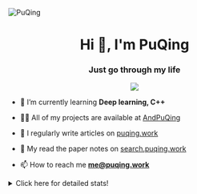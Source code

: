 ![PuQing](https://user-images.githubusercontent.com/27223114/171565019-9a56fae6-b08b-421f-99db-7e830da42371.png)

<h1 align="center">Hi 👋, I'm PuQing</h1>
<h3 align="center">Just go through my life</h3>

<p align="center">
  <img src="https://github-widgetbox.vercel.app/api/profile?username=AndPuQing&data=followers,repositories,stars,commits"/>
</p>

- 🌱 I’m currently learning **Deep learning, C++**

- 👨‍💻 All of my projects are available at [AndPuQing](https://github.com/AndPuQing)

- 📝 I regularly write articles on [puqing.work](http://puqing.work)

- 📜 My read the paper notes on [search.puqing.work](https://search.puqing.work)

- 📫 How to reach me **me@puqing.work**

<details>
<summary>Click here for detailed stats!</summary>

<!--START_SECTION:waka-->
**I'm a Night 🦉** 

```text
🌞 Morning    29 commits     ███░░░░░░░░░░░░░░░░░░░░░░   11.6% 
🌆 Daytime    79 commits     ████████░░░░░░░░░░░░░░░░░   31.6% 
🌃 Evening    107 commits    ██████████░░░░░░░░░░░░░░░   42.8% 
🌙 Night      35 commits     ███░░░░░░░░░░░░░░░░░░░░░░   14.0%

```


📊 **This Week I Spent My Time On** 

```text
💬 Programming Languages: 
Python                   8 hrs 11 mins       ███████░░░░░░░░░░░░░░░░░░   29.48% 
Java                     5 hrs 38 mins       █████░░░░░░░░░░░░░░░░░░░░   20.33% 
Jupyter Notebook         3 hrs 52 mins       ███░░░░░░░░░░░░░░░░░░░░░░   13.98% 
C++                      2 hrs 22 mins       ██░░░░░░░░░░░░░░░░░░░░░░░   8.55% 
Markdown                 2 hrs 5 mins        ██░░░░░░░░░░░░░░░░░░░░░░░   7.51%

🔥 Editors: 
VS Code                  12 hrs 4 mins       ██████████░░░░░░░░░░░░░░░   42.66% 
Android Studio           6 hrs 37 mins       █████░░░░░░░░░░░░░░░░░░░░   23.42% 
PyCharm                  5 hrs 49 mins       █████░░░░░░░░░░░░░░░░░░░░   20.6% 
DataSpell                3 hrs 46 mins       ███░░░░░░░░░░░░░░░░░░░░░░   13.32%

💻 Operating System: 
Windows                  15 hrs 19 mins      █████████████████░░░░░░░░   70.82% 
WSL                      6 hrs 18 mins       ███████░░░░░░░░░░░░░░░░░░   29.18%

```


<!--END_SECTION:waka-->
</details>
